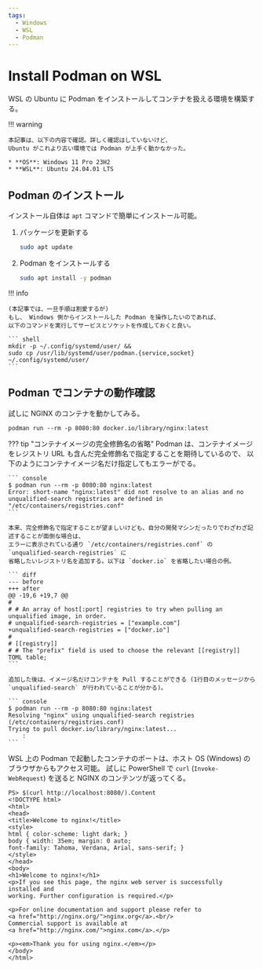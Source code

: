 ```yaml
---
tags:
  - Windows
  - WSL
  - Podman
---
```


# Install Podman on WSL

WSL の Ubuntu に Podman をインストールしてコンテナを扱える環境を構築する。

!!! warning

    本記事は、以下の内容で確認。詳しく確認はしていないけど、
    Ubuntu がこれより古い環境では Podman が上手く動かなかった。

    * **OS**: Windows 11 Pro 23H2
    * **WSL**: Ubuntu 24.04.01 LTS

## Podman のインストール

インストール自体は `apt` コマンドで簡単にインストール可能。

1.  パッケージを更新する

    ``` bash
    sudo apt update
    ```

2.  Podman をインストールする

    ``` bash
    sudo apt install -y podman
    ```

!!! info

    (本記事では、一旦手順は割愛するが)
    もし、 Windows 側からインストールした Podman を操作したいのであれば、
    以下のコマンドを実行してサービスとソケットを作成しておくと良い。

    ``` shell
    mkdir -p ~/.config/systemd/user/ &&
    sudo cp /usr/lib/systemd/user/podman.{service,socket} ~/.config/systemd/user/
    ```

## Podman でコンテナの動作確認

試しに NGINX のコンテナを動かしてみる。

``` shell
podman run --rm -p 8080:80 docker.io/library/nginx:latest
```

??? tip "コンテナイメージの完全修飾名の省略"
    Podman は、コンテナイメージをレジストリ URL も含んだ完全修飾名で指定することを期待しているので、
    以下のようにコンテナイメージ名だけ指定してもエラーがでる。

    ``` console
    $ podman run --rm -p 8080:80 nginx:latest
    Error: short-name "nginx:latest" did not resolve to an alias and no unqualified-search registries are defined in "/etc/containers/registries.conf"
    ```

    本来、完全修飾名で指定することが望ましいけども、自分の開発マシンだったりでわざわざ記述することが面倒な場合は、
    エラーに表示されている通り `/etc/containers/registries.conf` の `unqualified-search-registries` に
    省略したいレジストリ名を追加する。以下は `docker.io` を省略したい場合の例。

    ``` diff
    --- before
    +++ after
    @@ -19,6 +19,7 @@
    #
    # # An array of host[:port] registries to try when pulling an unqualified image, in order.
    # unqualified-search-registries = ["example.com"]
    +unqualified-search-registries = ["docker.io"]
    #
    # [[registry]]
    # # The "prefix" field is used to choose the relevant [[registry]] TOML table;
    ```

    追加した後は、イメージ名だけコンテナを Pull することができる (1行目のメッセージから `unqualified-search` が行われていることが分かる)。

    ``` console
    $ podman run --rm -p 8080:80 nginx:latest
    Resolving "nginx" using unqualified-search registries (/etc/containers/registries.conf)
    Trying to pull docker.io/library/nginx:latest...
        :
    ```

WSL 上の Podman で起動したコンテナのポートは、ホスト OS (Windows) のブラウザからもアクセス可能。
試しに PowerShell で `curl` (`Invoke-WebRequest`) を送ると NGINX のコンテンツが返ってくる。

``` console
PS> $(curl http://localhost:8080/).Content
<!DOCTYPE html>
<html>
<head>
<title>Welcome to nginx!</title>
<style>
html { color-scheme: light dark; }
body { width: 35em; margin: 0 auto;
font-family: Tahoma, Verdana, Arial, sans-serif; }
</style>
</head>
<body>
<h1>Welcome to nginx!</h1>
<p>If you see this page, the nginx web server is successfully installed and
working. Further configuration is required.</p>

<p>For online documentation and support please refer to
<a href="http://nginx.org/">nginx.org</a>.<br/>
Commercial support is available at
<a href="http://nginx.com/">nginx.com</a>.</p>

<p><em>Thank you for using nginx.</em></p>
</body>
</html>
```
